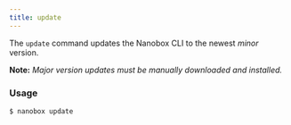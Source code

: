```yaml
---
title: update
---
```


The `update` command updates the Nanobox CLI to the newest *minor* version.

**Note:** *Major version updates must be manually downloaded and installed.*

### Usage
```shell
$ nanobox update
```
